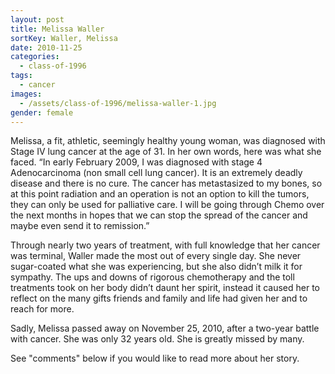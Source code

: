 ```yaml
---
layout: post
title: Melissa Waller
sortKey: Waller, Melissa
date: 2010-11-25
categories:
  - class-of-1996
tags:
  - cancer
images:
  - /assets/class-of-1996/melissa-waller-1.jpg
gender: female
---
```


Melissa, a fit, athletic, seemingly healthy young woman, was diagnosed with Stage IV lung cancer at the age of 31. In her own words, here was what she faced. “In early February 2009, I was diagnosed with stage 4 Adenocarcinoma (non small cell lung cancer). It is an extremely deadly disease and there is no cure. The cancer has metastasized to my bones, so at this point radiation and an operation is not an option to kill the tumors, they can only be used for palliative care. I will be going through Chemo over the next months in hopes that we can stop the spread of the cancer and maybe even send it to remission.”

Through nearly two years of treatment, with full knowledge that her cancer was terminal, Waller made the most out of every single day. She never sugar-coated what she was experiencing, but she also didn’t milk it for sympathy. The ups and downs of rigorous chemotherapy and the toll treatments took on her body didn’t daunt her spirit, instead it caused her to reflect on the many gifts friends and family and life had given her and to reach for more.

Sadly, Melissa passed away on November 25, 2010, after a two-year battle with cancer. She was only 32 years old. She is greatly missed by many.

See "comments" below if you would like to read more about her story.
